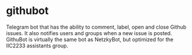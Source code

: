 # githubot
Telegram bot that has the ability to comment, label, open and close Github issues. It also notifies users and groups when a new issue is posted. GithuBot is virtually the same bot as NetzkyBot, but optimized for the IIC2233 assistants group.

